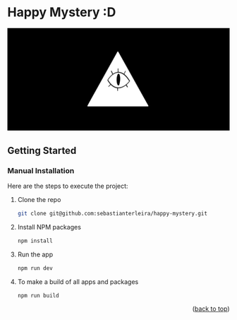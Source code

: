 # Happy Mystery :D
<div align="center">
 <img src="public/images/banner-metatag.png" >
</div>

<!-- GETTING STARTED -->
## Getting Started

### Manual Installation

Here are the steps to execute the project:

1. Clone the repo

   ```sh
   git clone git@github.com:sebastianterleira/happy-mystery.git
   ```
   
2. Install NPM packages

   ```sh
   npm install
   ```
   
3. Run the app

   ```sh
   npm run dev
   ```
   
4. To make a build of all apps and packages

   ```sh
   npm run build
   ```
   

<p align="right">(<a href="#readme-top">back to top</a>)</p>

